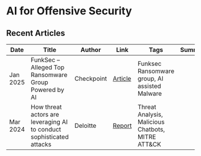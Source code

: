 # AI for Offensive Security

## Recent Articles
| Date | Title | Author | Link | Tags | Summary |
|--- | --- | --- | --- | --- | --- |
| Jan 2025 | FunkSec – Alleged Top Ransomware Group Powered by AI | Checkpoint | [Article](https://research.checkpoint.com/2025/funksec-alleged-top-ransomware-group-powered-by-ai/) | Funksec Ransomware group, AI assisted Malware | |
| Mar 2024 | How threat actors are leveraging AI to conduct sophisticated attacks | Deloitte | [Report](https://www2.deloitte.com/content/dam/Deloitte/us/Documents/risk/us-design-ai-threat-report-v2.pdf) | Threat Analysis, Malicious Chatbots, MITRE ATT&CK | |
